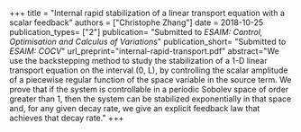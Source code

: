 +++
title = "Internal rapid stabilization of a linear transport equation with a scalar feedback"
authors = ["Christophe Zhang"]
date = 2018-10-25
publication_types= ["2"]
publication= "Submitted to *ESAIM: Control, Optimisation and Calculus of Variations*"
publication_short= "Submitted to *ESAIM: COCV*"
url_preprint="internal-rapid-transport.pdf"
abstract="We use the backstepping method to study the stabilization of a 1-D linear transport equation on the interval (0, L), by controlling the scalar amplitude of a piecewise regular function of the space variable in the source term. We prove that if the system is controllable in a periodic Sobolev space of order greater than 1, then the system can be stabilized exponentially in that space and, for any given decay rate, we give an explicit feedback law that achieves that decay rate."
+++
